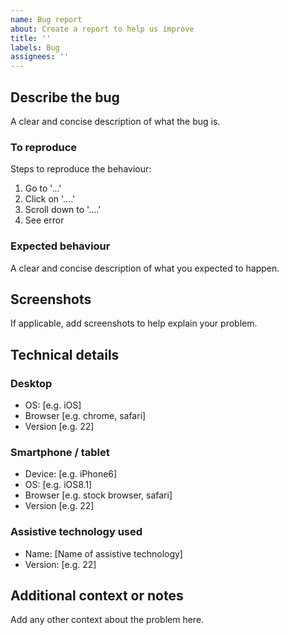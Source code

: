 ```yaml
---
name: Bug report
about: Create a report to help us improve
title: ''
labels: Bug
assignees: ''
---
```

## Describe the bug

A clear and concise description of what the bug is.

### To reproduce

Steps to reproduce the behaviour:

1. Go to '...'
2. Click on '....'
3. Scroll down to '....'
4. See error

### Expected behaviour

A clear and concise description of what you expected to happen.

## Screenshots

If applicable, add screenshots to help explain your problem.

## Technical details

### Desktop

- OS: [e.g. iOS]
- Browser [e.g. chrome, safari]
- Version [e.g. 22]

### Smartphone / tablet

- Device: [e.g. iPhone6]
- OS: [e.g. iOS8.1]
- Browser [e.g. stock browser, safari]
- Version [e.g. 22]

### Assistive technology used

- Name: [Name of assistive technology]
- Version: [e.g. 22]

## Additional context or notes

Add any other context about the problem here.
